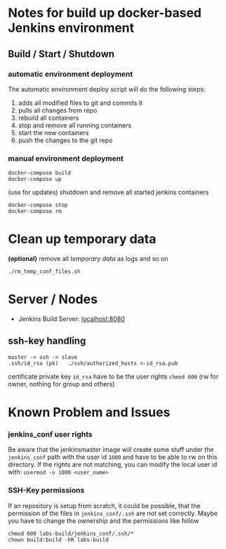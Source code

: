 # Notes for build up docker-based Jenkins environment

## Build / Start / Shutdown

### automatic environment deployment

The automatic environment deploy script will do the following steps:
1) adds all modified files to git and commits it
2) pulls all changes from repo
3) rebuild all containers
4) stop and remove all running containers
5) start the new containers
6) push the changes to the git repo

### manual environment deployment

    docker-compose build
    docker-compose up

(use for updates) shutdown and remove all started jenkins containers
    
    docker-compose stop
    docker-compose rm
   
# Clean up temporary data

__(optional)__ remove all _temporary data_ as logs and so on

    ./rm_temp_conf_files.sh 
    
# Server / Nodes
  
* Jenkins Build Server:  [localhost:8080](http://localhost:8080)


## ssh-key handling

    master -> ssh -> slave
    .ssh/id_rsa (pk)   ./ssh/authorized_hosts <-id_rsa.pub

certificate private key `id_rsa` have to be the user rights `chmod 600` (rw for owner, nothing for group and others)

# Known Problem and Issues

### jenkins_conf user rights
Be aware that the jenkinsmaster image will create some stuff under the `jenkins_conf` path with the user id `1000` and 
have to be able to rw on this directory. If the rights are not matching, you can modify the local user id with:
`usermod -u 1000 <user_name>`

  

### SSH-Key permissions
If an repository is setup from scratch, it could be possible, that the permission of the files in `jenkins_conf/.ssh` 
are not set correctly. Maybe you have to change the ownership and the permissions like follow

    chmod 600 labs-build/jenkins_conf/.ssh/*
    chown build:build -hR labs-build

